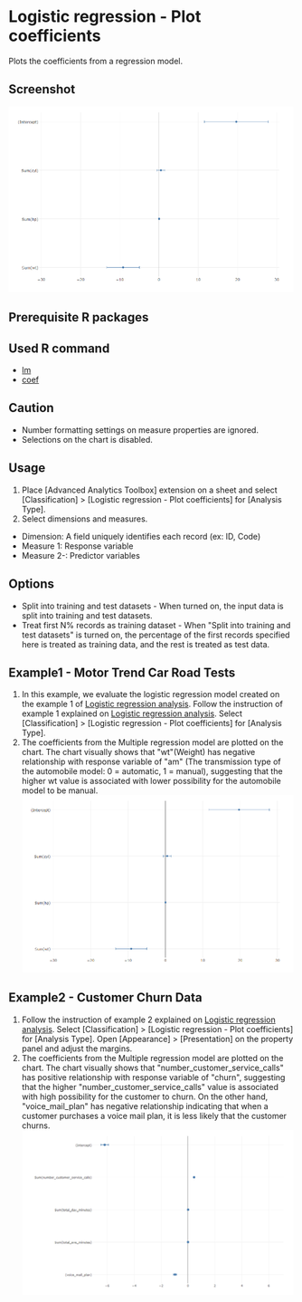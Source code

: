 # Logistic regression - Plot coefficients
Plots the coefficients from a regression model.

## Screenshot
  ![coef example1](./images/logistic_regression_coefplot_example1-1.png)

## Prerequisite R packages

## Used R command
 * [lm](https://www.rdocumentation.org/packages/stats/versions/3.4.0/topics/lm)
 * [coef](https://www.rdocumentation.org/packages/stats/versions/3.4.1/topics/coef)

## Caution
  * Number formatting settings on measure properties are ignored.
  * Selections on the chart is disabled.

## Usage
  1. Place [Advanced Analytics Toolbox] extension on a sheet and select [Classification] > [Logistic regression - Plot coefficients] for [Analysis Type].
  2. Select dimensions and measures.
  * Dimension: A field uniquely identifies each record (ex: ID, Code)
  * Measure 1: Response variable
  * Measure 2-: Predictor variables

## Options
* Split into training and test datasets - When turned on, the input data is split into training and test datasets.
* Treat first N% records as training dataset - When "Split into training and test datasets" is turned on, the percentage of the first records specified here is treated as training data, and the rest is treated as test data.

## Example1 - Motor Trend Car Road Tests
1.  In this example, we evaluate the logistic regression model created on the example 1 of [Logistic regression analysis](./logistic_regression.md). Follow the instruction of example 1 explained on [Logistic regression analysis](./logistic_regression.md). Select [Classification] > [Logistic regression - Plot coefficients] for [Analysis Type].
2. The coefficients from the Multiple regression model are plotted on the chart. The chart visually shows that "wt"(Weight) has negative relationship with response variable of "am" (The transmission type of the automobile model: 0 = automatic, 1 = manual), suggesting that the higher wt value is associated with lower possibility for the automobile model to be manual.
  ![logistic regression predict example1](./images/logistic_regression_coefplot_example1-1.png)

## Example2 - Customer Churn Data
 1. Follow the instruction of example 2 explained on [Logistic regression analysis](./logistic_regression.md). Select [Classification] > [Logistic regression - Plot coefficients] for [Analysis Type]. Open [Appearance] > [Presentation] on the property panel and adjust the margins.
 2. The coefficients from the Multiple regression model are plotted on the chart. The chart visually shows that "number_customer_service_calls" has positive relationship with response variable of "churn", suggesting that the higher "number_customer_service_calls" value is associated with high possibility for the customer to churn. On the other hand, "voice_mail_plan" has negative relationship indicating that when a customer purchases a voice mail plan, it is less likely that the customer churns.
   ![logistic regression predict example1](./images/logistic_regression_coefplot_example2-1.png)
